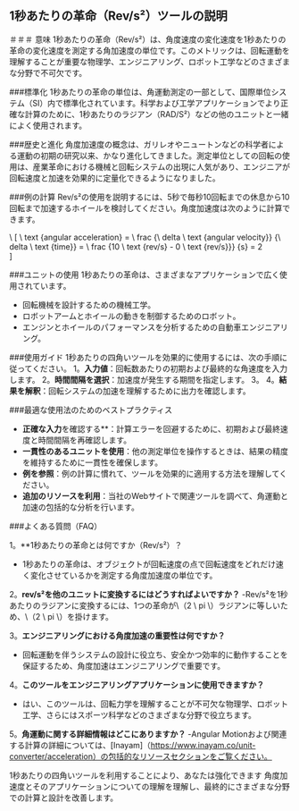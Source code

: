 ## 1秒あたりの革命（Rev/s²）ツールの説明

＃＃＃ 意味
1秒あたりの革命（Rev/s²）は、角度速度の変化速度を1秒あたりの革命の変化速度を測定する角加速度の単位です。このメトリックは、回転運動を理解することが重要な物理学、エンジニアリング、ロボット工学などのさまざまな分野で不可欠です。

###標準化
1秒あたりの革命の単位は、角運動測定の一部として、国際単位システム（SI）内で標準化されています。科学および工学アプリケーションでより正確な計算のために、1秒あたりのラジアン（RAD/S²）などの他のユニットと一緒によく使用されます。

###歴史と進化
角度加速度の概念は、ガリレオやニュートンなどの科学者による運動の初期の研究以来、かなり進化してきました。測定単位としての回転の使用は、産業革命における機械と回転システムの出現に人気があり、エンジニアが回転速度と加速を効果的に定量化できるようになりました。

###例の計算
Rev/s²の使用を説明するには、5秒で毎秒10回転までの休息から10回転まで加速するホイールを検討してください。角度加速度は次のように計算できます。

\ [
\ text {angular acceleration} = \ frac {\ delta \ text {angular velocity}} {\ delta \ text {time}} = \ frac {10 \ text {rev/s}  -  0 \ text {rev/s}}} {s} = 2 \
\]

###ユニットの使用
1秒あたりの革命は、さまざまなアプリケーションで広く使用されています。
- 回転機械を設計するための機械工学。
- ロボットアームとホイールの動きを制御するためのロボット。
- エンジンとホイールのパフォーマンスを分析するための自動車エンジニアリング。

###使用ガイド
1秒あたりの四角いツールを効果的に使用するには、次の手順に従ってください。
1。**入力値**：回転数あたりの初期および最終的な角速度を入力します。
2。**時間間隔を選択**：加速度が発生する期間を指定します。
3。
4。**結果を解釈**：回転システムの加速を理解するために出力を確認します。

###最適な使用法のためのベストプラクティス
- **正確な入力**を確認する**：計算エラーを回避するために、初期および最終速度と時間間隔を再確認します。
- **一貫性のあるユニットを使用**：他の測定単位を操作するときは、結果の精度を維持するために一貫性を確保します。
- **例を参照**：例の計算に慣れて、ツールを効果的に適用する方法を理解してください。
- **追加のリソースを利用**：当社のWebサイトで関連ツールを調べて、角運動と加速の包括的な分析を行います。

###よくある質問（FAQ）

1。**1秒あたりの革命とは何ですか（Rev/s²）？
-  1秒あたりの革命は、オブジェクトが回転速度の点で回転速度をどれだけ速く変化させているかを測定する角度加速度の単位です。

2。**rev/s²を他のユニットに変換するにはどうすればよいですか？**
-Rev/s²を1秒あたりのラジアンに変換するには、1つの革命が\（2 \ pi \）ラジアンに等しいため、\（2 \ pi \）を掛けます。

3。**エンジニアリングにおける角度加速の重要性は何ですか？**
- 回転運動を伴うシステムの設計に役立ち、安全かつ効率的に動作することを保証するため、角度加速はエンジニアリングで重要です。

4。**このツールをエンジニアリングアプリケーションに使用できますか？**
- はい、このツールは、回転力学を理解することが不可欠な物理学、ロボット工学、さらにはスポーツ科学などのさまざまな分野で役立ちます。

5。**角運動に関する詳細情報はどこにありますか？**
-Angular Motionおよび関連する計算の詳細については、[Inayam]（https://www.inayam.co/unit-converter/acceleration）の包括的なリソースセクションをご覧ください。

1秒あたりの四角いツールを利用することにより、あなたは強化できます 角度加速度とそのアプリケーションについての理解を理解し、最終的にさまざまな分野での計算と設計を改善します。